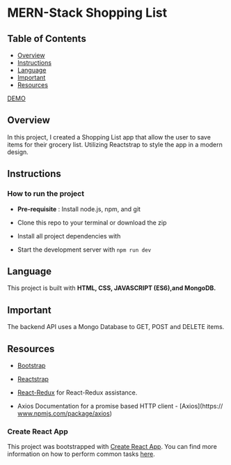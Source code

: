 # MERN-Stack Shopping List

## Table of Contents

* [Overview](#Overview)
* [Instructions](#Instructions)
* [Language](#Language)
* [Important](#Important)
* [Resources](#Resources)

[DEMO](https://mernstack-shoppinglist.herokuapp.com/)

## Overview
In this project, I created a Shopping List app that allow the user to save items for their grocery list. Utilizing Reactstrap to style the app in a modern design.

## Instructions

### How to run the project

* **Pre-requisite** : Install node.js, npm, and git

* Clone this repo to your terminal or download the zip

* Install all project dependencies with

* Start the development server with `npm run dev`


## Language

This project is built with **HTML, CSS, JAVASCRIPT (ES6),and MongoDB.**

## Important

The backend API uses a Mongo Database to GET, POST and DELETE items.

## Resources

* [Bootstrap](https://getbootstrap.com/)

* [Reactstrap](https://reactstrap.github.io/)

* [React-Redux](https://react-redux.js.org/) for React-Redux assistance.

* Axios Documentation for a promise based HTTP client - [Axios](https:// www.npmjs.com/package/axios)


### Create React App

This project was bootstrapped with [Create React App](https://github.com/facebookincubator/create-react-app). You can find more information on how to perform common tasks [here](https://github.com/facebookincubator/create-react-app/blob/master/packages/react-scripts/template/README.md).
